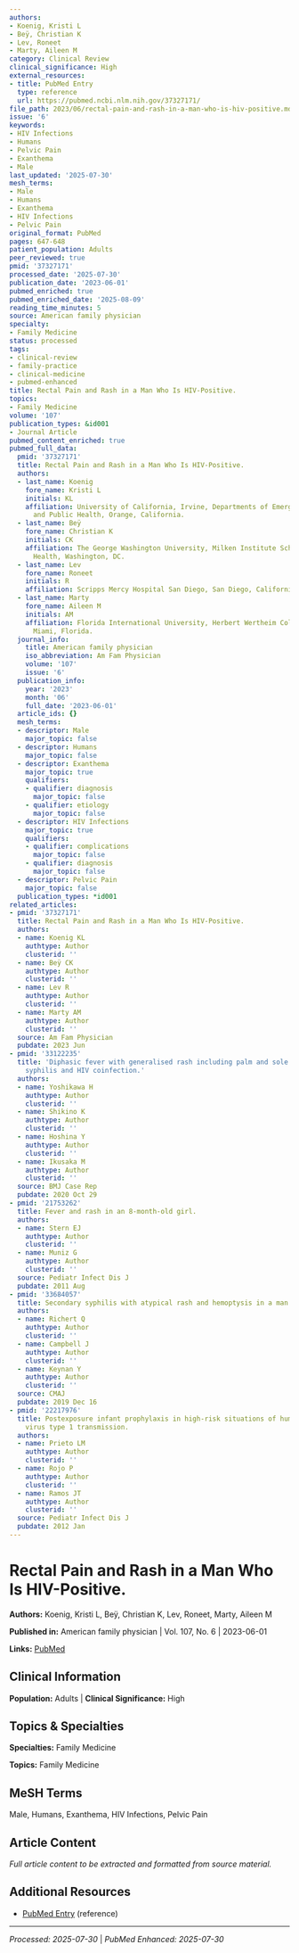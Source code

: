 ```yaml
---
authors:
- Koenig, Kristi L
- Beÿ, Christian K
- Lev, Roneet
- Marty, Aileen M
category: Clinical Review
clinical_significance: High
external_resources:
- title: PubMed Entry
  type: reference
  url: https://pubmed.ncbi.nlm.nih.gov/37327171/
file_path: 2023/06/rectal-pain-and-rash-in-a-man-who-is-hiv-positive.md
issue: '6'
keywords:
- HIV Infections
- Humans
- Pelvic Pain
- Exanthema
- Male
last_updated: '2025-07-30'
mesh_terms:
- Male
- Humans
- Exanthema
- HIV Infections
- Pelvic Pain
original_format: PubMed
pages: 647-648
patient_population: Adults
peer_reviewed: true
pmid: '37327171'
processed_date: '2025-07-30'
publication_date: '2023-06-01'
pubmed_enriched: true
pubmed_enriched_date: '2025-08-09'
reading_time_minutes: 5
source: American family physician
specialty:
- Family Medicine
status: processed
tags:
- clinical-review
- family-practice
- clinical-medicine
- pubmed-enhanced
title: Rectal Pain and Rash in a Man Who Is HIV-Positive.
topics:
- Family Medicine
volume: '107'
publication_types: &id001
- Journal Article
pubmed_content_enriched: true
pubmed_full_data:
  pmid: '37327171'
  title: Rectal Pain and Rash in a Man Who Is HIV-Positive.
  authors:
  - last_name: Koenig
    fore_name: Kristi L
    initials: KL
    affiliation: University of California, Irvine, Departments of Emergency Medicine
      and Public Health, Orange, California.
  - last_name: Beÿ
    fore_name: Christian K
    initials: CK
    affiliation: The George Washington University, Milken Institute School of Public
      Health, Washington, DC.
  - last_name: Lev
    fore_name: Roneet
    initials: R
    affiliation: Scripps Mercy Hospital San Diego, San Diego, California.
  - last_name: Marty
    fore_name: Aileen M
    initials: AM
    affiliation: Florida International University, Herbert Wertheim College of Medicine,
      Miami, Florida.
  journal_info:
    title: American family physician
    iso_abbreviation: Am Fam Physician
    volume: '107'
    issue: '6'
  publication_info:
    year: '2023'
    month: '06'
    full_date: '2023-06-01'
  article_ids: {}
  mesh_terms:
  - descriptor: Male
    major_topic: false
  - descriptor: Humans
    major_topic: false
  - descriptor: Exanthema
    major_topic: true
    qualifiers:
    - qualifier: diagnosis
      major_topic: false
    - qualifier: etiology
      major_topic: false
  - descriptor: HIV Infections
    major_topic: true
    qualifiers:
    - qualifier: complications
      major_topic: false
    - qualifier: diagnosis
      major_topic: false
  - descriptor: Pelvic Pain
    major_topic: false
  publication_types: *id001
related_articles:
- pmid: '37327171'
  title: Rectal Pain and Rash in a Man Who Is HIV-Positive.
  authors:
  - name: Koenig KL
    authtype: Author
    clusterid: ''
  - name: Beÿ CK
    authtype: Author
    clusterid: ''
  - name: Lev R
    authtype: Author
    clusterid: ''
  - name: Marty AM
    authtype: Author
    clusterid: ''
  source: Am Fam Physician
  pubdate: 2023 Jun
- pmid: '33122235'
  title: 'Diphasic fever with generalised rash including palm and sole: secondary
    syphilis and HIV coinfection.'
  authors:
  - name: Yoshikawa H
    authtype: Author
    clusterid: ''
  - name: Shikino K
    authtype: Author
    clusterid: ''
  - name: Hoshina Y
    authtype: Author
    clusterid: ''
  - name: Ikusaka M
    authtype: Author
    clusterid: ''
  source: BMJ Case Rep
  pubdate: 2020 Oct 29
- pmid: '21753262'
  title: Fever and rash in an 8-month-old girl.
  authors:
  - name: Stern EJ
    authtype: Author
    clusterid: ''
  - name: Muniz G
    authtype: Author
    clusterid: ''
  source: Pediatr Infect Dis J
  pubdate: 2011 Aug
- pmid: '33684057'
  title: Secondary syphilis with atypical rash and hemoptysis in a man with HIV co-infection.
  authors:
  - name: Richert Q
    authtype: Author
    clusterid: ''
  - name: Campbell J
    authtype: Author
    clusterid: ''
  - name: Keynan Y
    authtype: Author
    clusterid: ''
  source: CMAJ
  pubdate: 2019 Dec 16
- pmid: '22217976'
  title: Postexposure infant prophylaxis in high-risk situations of human immunodeficiency
    virus type 1 transmission.
  authors:
  - name: Prieto LM
    authtype: Author
    clusterid: ''
  - name: Rojo P
    authtype: Author
    clusterid: ''
  - name: Ramos JT
    authtype: Author
    clusterid: ''
  source: Pediatr Infect Dis J
  pubdate: 2012 Jan
---
```


# Rectal Pain and Rash in a Man Who Is HIV-Positive.

**Authors:** Koenig, Kristi L, Beÿ, Christian K, Lev, Roneet, Marty, Aileen M

**Published in:** American family physician | Vol. 107, No. 6 | 2023-06-01

**Links:** [PubMed](https://pubmed.ncbi.nlm.nih.gov/37327171/)

## Clinical Information

**Population:** Adults | **Clinical Significance:** High

## Topics & Specialties

**Specialties:** Family Medicine

**Topics:** Family Medicine

## MeSH Terms

Male, Humans, Exanthema, HIV Infections, Pelvic Pain

## Article Content

*Full article content to be extracted and formatted from source material.*

## Additional Resources

- [PubMed Entry](https://pubmed.ncbi.nlm.nih.gov/37327171/) (reference)

---

*Processed: 2025-07-30* | *PubMed Enhanced: 2025-07-30*
